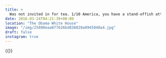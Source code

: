 ```yaml
---
title: >
  Was not invited in for tea. 1/10 America, you have a stand-offish attitude. Oh and another thing, there was a guy on the roof pointing a gun at me, like, the whole time. Rude.#vsco #VSCOfilm #washington #whitehouse #dc
date: 2016-03-24T04:21:39+00:00
location: "The Obama White House"
image: "/img/25890eaa077626bd836028a0945040a4.jpg"
draft: false
instagram: true
---
```


{{<photo src="/img/25890eaa077626bd836028a0945040a4.jpg">}}
